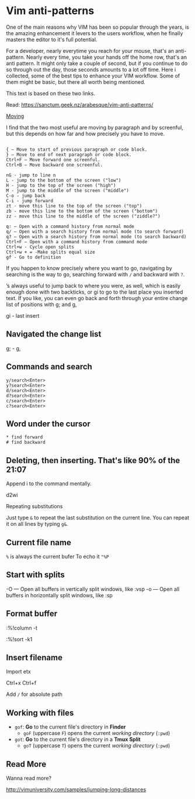 # Vim anti-patterns

One of the main reasons why VIM has been so popular through the years, is the amazing enhancement it levers to the users workflow, when he finally masters the editor to it's full potential.

For a developer, nearly everytime you reach for your mouse, that's an anti-pattern. Nearly every time, you take your hands off the home row, that's an anti pattern. It might only take a couple of second, but if you continue to do so through out the day, those seconds amounts to a lot off time. Here i collected, some of the best tips to enhance your VIM workflow. Some of them might be basic, but there all worth being mentioned.

This text is based on these two links.

Read: https://sanctum.geek.nz/arabesque/vim-anti-patterns/


[Moving](http://www.benorenstein.com/blog/jumping-long-distances-in-vim)

 I find that the two most useful are moving by paragraph and by screenful, but this depends on how far and how precisely you have to move.

```

{ — Move to start of previous paragraph or code block.
} — Move to end of next paragraph or code block.
Ctrl+F — Move forward one screenful.
Ctrl+B — Move backward one screenful.

nG - jump to line n
L - jump to the bottom of the screen ("low")
H - jump to the top of the screen ("high")
M - jump to the middle of the screen ("middle")
C-o - jump back
C-i - jump forward
zt - move this line to the top of the screen ("top")
zb - move this line to the bottom of the screen ("bottom")
zz - move this line to the middle of the screen ("ziddle?")

q: — Open with a command history from normal mode
q/ — Open with a search history from normal mode (to search forward)
q? — Open with a search history from normal mode (to search backward)
Ctrl+F — Open with a command history from command mode
Ctrl+w - Cycle open splits
Ctrl+w + = -Make splits equal size
gf - Go to definition

```

If you happen to know precisely where you want to go, navigating by searching is the way to go, searching forward with `/` and backward with `?`.

’s always useful to jump back to where you were, as well, which is easily enough done with two backticks, or gi to go to the last place you inserted text. If you like, you can even go back and forth through your entire change list of positions with g; and g,

gi - last insert


## Navigated the change list

g; - g,

## Commands and search

```
y/search<Enter>
y?search<Enter>
d/search<Enter>
d?search<Enter>
c/search<Enter>
c?search<Enter>
```

## Word under the cursor

```
* find forward
# find backward
```

## Deleting, then inserting. That's like 90% of the 21:07

Append i to the command mentally.

d2wi

Repeating substitutions

Just type `&` to repeat the last substitution on the current line. You can repeat it on all lines by typing `g&`.

## Current file name

`%` is always the current bufer
To echo it `"%P`

## Start with splits

-O — Open all buffers in vertically split windows, like :vsp
-o — Open all buffers in horizontally split windows, like :sp

## Format buffer

:%!column -t

:%!sort -k1

## Insert filename

Import etx

Ctrl+x Ctrl+f

Add `/` for absolute path

## Working with files


* `gof`: **Go** to the current file's directory in **Finder** 
    * `goF` (uppercase `F`) opens the current *working directory* (`:pwd`)
* `got`: **Go** to the current file's directory in a **Tmux Split**
    * `goT` (uppercase `T`) opens the current *working directory* (`:pwd`)

## Read More

Wanna read more?

http://vimuniversity.com/samples/jumping-long-distances
